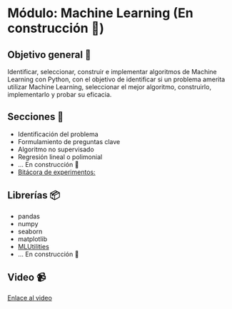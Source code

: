 # Módulo: Machine Learning  (En construcción :construction:)

## Objetivo general 🎯 

Identificar, seleccionar, construir e implementar algoritmos de Machine Learning con Python, con el objetivo de identificar si un problema amerita utilizar Machine Learning, seleccionar el mejor algoritmo, construirlo, implementarlo y probar su eficacia.

## Secciones 📖

* Identificación del problema
* Formulamiento de preguntas clave
* Algoritmo no supervisado              
* Regresión lineal o polimonial                         
* ... En construcción :construction:
* [Bitácora de experimentos:](./Bitacora.md)             

## Librerías 📦
* pandas
* numpy
* seaborn
* matplotlib
* [MLUtilities ](./MLUtilities.py)                   
* ... En construcción :construction:                   

## Video :video_camera:
[Enlace al video](https://)